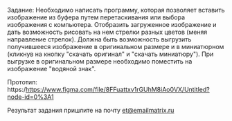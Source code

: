 Задание:
Необходимо написать программу, которая позволяет вставить изображение из буфера путем перетаскивания или выбора изображения с компьютера. Отобразить загруженное изображение и дать возможность рисовать на нем стрелки разных цветов (меняя направление стрелок). Должна быть возможность выгрузить получившееся изображение  в оригинальном размере и в миниатюрном (кликнув на кнопку "скачать оригинал" и "скачать миниатюру").
При выгрузке в оригинальном размере необходимо поместить на изображение "водяной знак".

Прототип:
https:/https://www.figma.com/file/8FFuattxv1rGUhM8iAo0VX/Untitled?node-id=0%3A1

Результат задания пришлите на почту et@emailmatrix.ru



